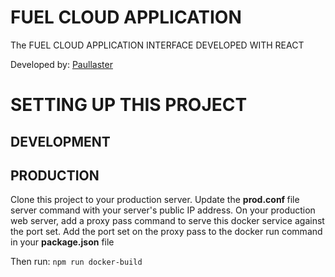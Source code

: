 # FUEL CLOUD APPLICATION

The FUEL CLOUD APPLICATION INTERFACE DEVELOPED WITH REACT

Developed by:
<a href="https://github.com/paullaster">Paullaster</a>


# SETTING UP THIS PROJECT

## DEVELOPMENT


## PRODUCTION
Clone this project to your production server.
Update the <strong>prod.conf </strong> file server command with your server's public IP address.
On your production web server, add a proxy pass command to serve this docker service against the port set.
Add the port set on the proxy pass to the docker run command in your <strong>package.json</strong> file

Then run:
`npm run docker-build`